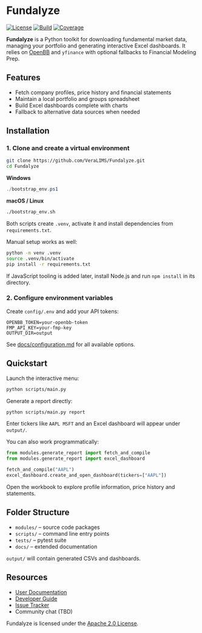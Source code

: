 # Fundalyze

[![License](https://img.shields.io/badge/license-Apache%202.0-blue.svg)](LICENSE)
[![Build](https://img.shields.io/badge/build-manual-lightgrey)](#)
[![Coverage](https://img.shields.io/badge/coverage-100%25-brightgreen)](#)

**Fundalyze** is a Python toolkit for downloading fundamental market data,
managing your portfolio and generating interactive Excel dashboards. It relies on
[OpenBB](https://openbb.co/) and `yfinance` with optional fallbacks to
Financial Modeling Prep.

## Features

- Fetch company profiles, price history and financial statements
- Maintain a local portfolio and groups spreadsheet
- Build Excel dashboards complete with charts
- Fallback to alternative data sources when needed

## Installation

### 1. Clone and create a virtual environment

```bash
git clone https://github.com/VeraLIMS/Fundalyze.git
cd Fundalyze
```

**Windows**
```powershell
./bootstrap_env.ps1
```

**macOS / Linux**
```bash
./bootstrap_env.sh
```
Both scripts create `.venv`, activate it and install dependencies from
`requirements.txt`.

Manual setup works as well:
```bash
python -m venv .venv
source .venv/bin/activate
pip install -r requirements.txt
```
If JavaScript tooling is added later, install Node.js and run `npm install` in
its directory.

### 2. Configure environment variables
Create `config/.env` and add your API tokens:
```env
OPENBB_TOKEN=your-openbb-token
FMP_API_KEY=your-fmp-key
OUTPUT_DIR=output
```
See [docs/configuration.md](docs/configuration.md) for all available options.

## Quickstart

Launch the interactive menu:
```bash
python scripts/main.py
```
Generate a report directly:
```bash
python scripts/main.py report
```
Enter tickers like `AAPL MSFT` and an Excel dashboard will appear under
`output/`.

You can also work programmatically:
```python
from modules.generate_report import fetch_and_compile
from modules.generate_report import excel_dashboard

fetch_and_compile("AAPL")
excel_dashboard.create_and_open_dashboard(tickers=["AAPL"])
```
Open the workbook to explore profile information, price history and
statements.

## Folder Structure

- `modules/` – source code packages
- `scripts/` – command line entry points
- `tests/` – pytest suite
- `docs/` – extended documentation

`output/` will contain generated CSVs and dashboards.

## Resources

- [User Documentation](docs/overview.md)
- [Developer Guide](docs/DEVELOPER_GUIDE.md)
- [Issue Tracker](https://github.com/VeraLIMS/Fundalyze/issues)
- Community chat (TBD)

Fundalyze is licensed under the [Apache 2.0 License](LICENSE).
